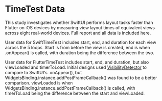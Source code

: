 # TimeTest Data

This study investigates whether SwiftUI performs layout tasks faster than Flutter on iOS devices by measuring view layout times of equivalent views across eight real-world devices. Full report and all data is included here.

User data for SwiftTimeTest includes start, end, and duration for each view across the 5 loops. Start is from before the view is created, end is when .onAppear() is called, with duration being the difference between the two.

User data for FlutterTimeTest includes start, end, and duration, but also viewLoaded and timerToLoad. Initial designs used [VisibilityDetector](https://pub.dev/packages/visibility_detector) to compare to SwiftUI's .onAppear(), but WidgetsBinding.instance.addPostFrameCallback() was found to be a better comparison. viewLoaded is when WidgetsBinding.instance.addPostFrameCallback() is called, with timerToLoad being the difference between the start and viewLoaded.